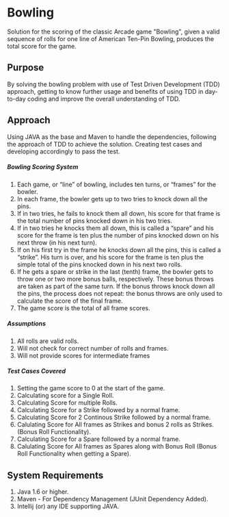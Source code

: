# Bowling

Solution for the scoring of the classic Arcade game "Bowling", given a valid sequence of rolls for one line of American Ten-Pin Bowling, produces the total score for the game.

## Purpose

By solving the bowling problem with use of Test Driven Development (TDD) approach, getting to know further usage and benefits of using TDD in day-to-day coding and improve the overall understanding of TDD.

## Approach

Using JAVA as the base and  Maven to handle the dependencies, following the approach of TDD to achieve the solution.
Creating test cases and developing accordingly to pass the test.

##### Bowling Scoring System

1. Each game, or “line” of bowling, includes ten turns, or “frames” for the bowler.
2. In each frame, the bowler gets up to two tries to knock down all the pins.
3. If in two tries, he fails to knock them all down, his score for that frame is the total number of pins knocked down in his two tries.
4. If in two tries he knocks them all down, this is called a “spare” and his score for the frame is ten plus the number of pins knocked down on his next throw (in his next turn).
5. If on his first try in the frame he knocks down all the pins, this is called a “strike”. His turn is over, and his score for the frame is ten plus the simple total of the pins knocked down in his next two rolls.
6. If he gets a spare or strike in the last (tenth) frame, the bowler gets to throw one or two more bonus balls, respectively. These bonus throws are taken as part of the same turn. If the bonus throws knock down all the pins, the process does not repeat: the bonus throws are only used to calculate the score of the final frame.
7. The game score is the total of all frame scores.

##### Assumptions

1. All rolls are valid rolls.
2. Will not check for correct number of rolls and frames.
3. Will not provide scores for intermediate frames

##### Test Cases Covered

1. Setting the game score to 0 at the start of the game.
2. Calculating score for a Single Roll.
3. Calculating Score for multiple Rolls.
4. Calculating Score for a Strike followed by a normal frame.
5. Calculating Score for 2 Continous Strike followed by a normal frame.
6. Calulating Score for All frames as Strikes and bonus 2 rolls as Strikes. (Bonus Roll Functionality).
7. Calculating Score for a Spare followed by a normal frame.
8. Calulating Score for All frames as Spares along with Bonus Roll (Bonus Roll Functionality when getting a Spare).

## System Requirements

1. Java 1.6 or higher.
2. Maven - For Dependency Management (JUnit Dependency Added).
3. Intellij (or) any IDE supporting JAVA.
